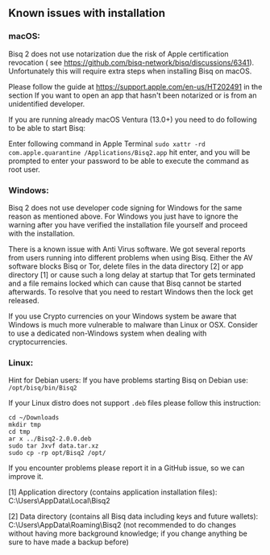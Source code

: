 ## Known issues with installation

### macOS:

Bisq 2 does not use notarization due the risk of Apple certification revocation (
see https://github.com/bisq-network/bisq/discussions/6341). Unfortunately this will require extra steps when installing
Bisq on macOS.

Please follow the guide at https://support.apple.com/en-us/HT202491 in the section If you want to open an app that
hasn't been notarized or is from an unidentified developer.

If you are running already macOS Ventura (13.0+) you need to do following to be able to start Bisq:

Enter following command in Apple Terminal `sudo xattr -rd com.apple.quarantine /Applications/Bisq2.app`
hit enter, and you will be prompted to enter your password to be able to execute the command as root user.

### Windows:

Bisq 2 does not use developer code signing for Windows for the same reason as mentioned above.
For Windows you just have to ignore the warning after you have verified the installation file yourself and proceed with
the installation.

There is a known issue with Anti Virus software. We got several reports from users running into different problems when
using Bisq.
Either the AV software blocks Bisq or Tor, delete files in the data directory [2] or app directory [1] or cause such a
long delay at startup that Tor gets terminated and a file remains locked which can cause that Bisq cannot be started
afterwards. To resolve that you need to restart Windows then the lock get released.

If you use Crypto currencies on your Windows system be aware that Windows is much more vulnerable to malware than Linux
or OSX. Consider to use a dedicated non-Windows system when dealing with cryptocurrencies.

### Linux:

Hint for Debian users:
If you have problems starting Bisq on Debian use: `/opt/bisq/bin/Bisq2`

If your Linux distro does not support `.deb` files please follow this instruction:

```
cd ~/Downloads
mkdir tmp
cd tmp
ar x ../Bisq2-2.0.0.deb
sudo tar Jxvf data.tar.xz
sudo cp -rp opt/Bisq2 /opt/
```

If you encounter problems please report it in a GitHub issue, so we can improve it.

[1] Application directory (contains application installation files):
C:\Users<username>\AppData\Local\Bisq2

[2] Data directory (contains all Bisq data including keys and future wallets):
C:\Users<username>\AppData\Roaming\Bisq2 (not recommended to do changes without having more background knowledge; if you
change anything be sure to have made a backup before)
